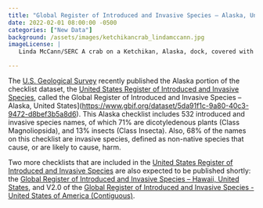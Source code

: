 ```yaml
---
title: "Global Register of Introduced and Invasive Species – Alaska, United States, checklist dataset published" 
date: 2022-02-01 08:00:00 -0500 
categories: ["New Data"] 
background: /assets/images/ketchikancrab_lindamccann.jpg
imageLicense: | 
   Linda McCann/SERC A crab on a Ketchikan, Alaska, dock, covered with the invasive tunicate Botrylloides violaceous. 

--- 
```


The [U.S. Geological Survey](https://www.usgs.gov) recently published the Alaska portion of the checklist dataset, the [United States Register of Introduced and Invasive Species](https://doi.org/10.5066/P95XL09Q), called the Global Register of Introduced and Invasive Species – Alaska, United States](https://www.gbif.org/dataset/5da91f1c-9a80-40c3-9472-d8bef3b5a8d6). This  Alaska checklist includes 532 introduced and invasive species names, of which 71% are dicotyledenous plants (Class Magnoliopsida), and 13% insects (Class Insecta). Also, 68% of the names on this checklist are invasive species, defined as non-native species that cause, or are likely to cause, harm. 

Two more checklists that are included in the [United States Register of Introduced and Invasive Species](https://doi.org/10.5066/P95XL09Q) are also expected to be published shortly: the [Global Register of Introduced and Invasive Species – Hawaii, United States](https://www.gbif.org/dataset/88450a8e-e1e8-4a03-84d8-d6bf6ace795a), and V2.0 of the [Global Register of Introduced and Invasive Species - United States of America (Contiguous)](https://www.gbif.org/dataset/6b64ef7e-82f7-47a3-8ddb-ec6794ea07d6).  
